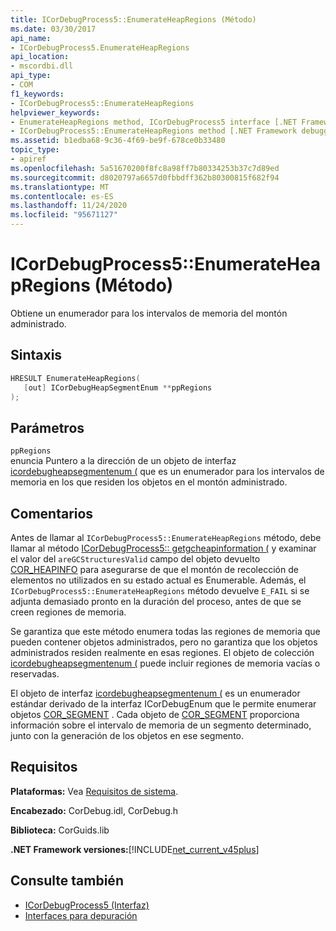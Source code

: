 ```yaml
---
title: ICorDebugProcess5::EnumerateHeapRegions (Método)
ms.date: 03/30/2017
api_name:
- ICorDebugProcess5.EnumerateHeapRegions
api_location:
- mscordbi.dll
api_type:
- COM
f1_keywords:
- ICorDebugProcess5::EnumerateHeapRegions
helpviewer_keywords:
- EnumerateHeapRegions method, ICorDebugProcess5 interface [.NET Framework debugging]
- ICorDebugProcess5::EnumerateHeapRegions method [.NET Framework debugging]
ms.assetid: b1edba68-9c36-4f69-be9f-678ce0b33480
topic_type:
- apiref
ms.openlocfilehash: 5a51670200f8fc8a98ff7b80334253b37c7d89ed
ms.sourcegitcommit: d8020797a6657d0fbbdff362b80300815f682f94
ms.translationtype: MT
ms.contentlocale: es-ES
ms.lasthandoff: 11/24/2020
ms.locfileid: "95671127"
---
```

# <a name="icordebugprocess5enumerateheapregions-method"></a>ICorDebugProcess5::EnumerateHeapRegions (Método)

Obtiene un enumerador para los intervalos de memoria del montón administrado.  
  
## <a name="syntax"></a>Sintaxis  
  
```cpp  
HRESULT EnumerateHeapRegions(  
   [out] ICorDebugHeapSegmentEnum **ppRegions  
);  
```  
  
## <a name="parameters"></a>Parámetros  

 `ppRegions`  
 enuncia Puntero a la dirección de un objeto de interfaz [icordebugheapsegmentenum (](icordebugheapsegmentenum-interface.md) que es un enumerador para los intervalos de memoria en los que residen los objetos en el montón administrado.  
  
## <a name="remarks"></a>Comentarios  

 Antes de llamar al `ICorDebugProcess5::EnumerateHeapRegions` método, debe llamar al método [ICorDebugProcess5:: getgcheapinformation (](icordebugprocess5-getgcheapinformation-method.md) y examinar el valor del `areGCStructuresValid` campo del objeto devuelto [COR_HEAPINFO](cor-heapinfo-structure.md) para asegurarse de que el montón de recolección de elementos no utilizados en su estado actual es Enumerable. Además, el `ICorDebugProcess5::EnumerateHeapRegions` método devuelve `E_FAIL` si se adjunta demasiado pronto en la duración del proceso, antes de que se creen regiones de memoria.  
  
 Se garantiza que este método enumera todas las regiones de memoria que pueden contener objetos administrados, pero no garantiza que los objetos administrados residen realmente en esas regiones. El objeto de colección [icordebugheapsegmentenum (](icordebugheapsegmentenum-interface.md) puede incluir regiones de memoria vacías o reservadas.  
  
 El objeto de interfaz [icordebugheapsegmentenum (](icordebugheapsegmentenum-interface.md) es un enumerador estándar derivado de la interfaz ICorDebugEnum que le permite enumerar objetos [COR_SEGMENT](cor-segment-structure.md) . Cada objeto de [COR_SEGMENT](cor-segment-structure.md) proporciona información sobre el intervalo de memoria de un segmento determinado, junto con la generación de los objetos en ese segmento.  
  
## <a name="requirements"></a>Requisitos  

 **Plataformas:** Vea [Requisitos de sistema](../../get-started/system-requirements.md).  
  
 **Encabezado:** CorDebug.idl, CorDebug.h  
  
 **Biblioteca:** CorGuids.lib  
  
 **.NET Framework versiones:**[!INCLUDE[net_current_v45plus](../../../../includes/net-current-v45plus-md.md)]  
  
## <a name="see-also"></a>Consulte también

- [ICorDebugProcess5 (Interfaz)](icordebugprocess5-interface.md)
- [Interfaces para depuración](debugging-interfaces.md)
